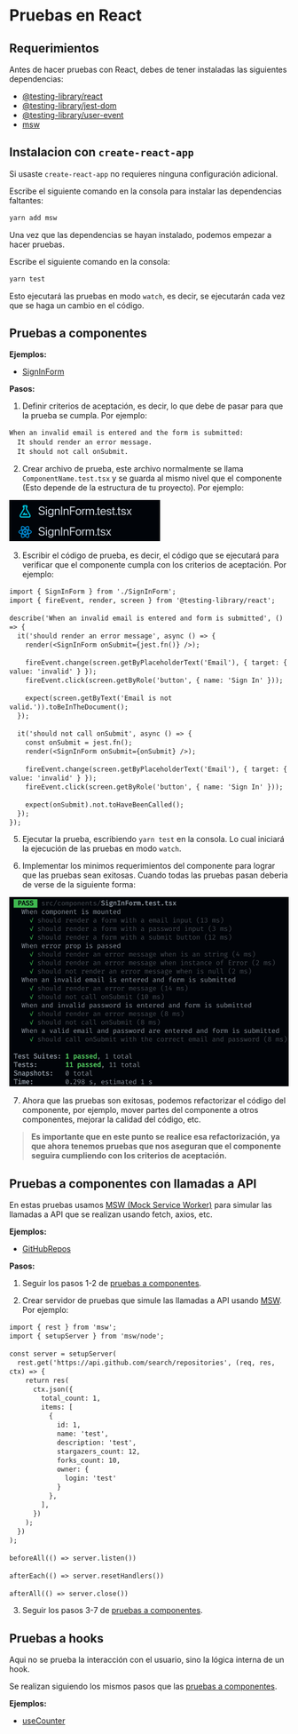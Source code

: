 # Pruebas en React

## Requerimientos

Antes de hacer pruebas con React, debes de tener instaladas las siguientes dependencias:

- [@testing-library/react](https://testing-library.com/docs/react-testing-library/intro)
- [@testing-library/jest-dom](https://testing-library.com/docs/ecosystem-jest-dom)
- [@testing-library/user-event](https://testing-library.com/docs/user-event/intro)
- [msw](https://mswjs.io/docs/getting-started/install)

## Instalacion con `create-react-app`

Si usaste `create-react-app` no requieres ninguna configuración adicional.

Escribe el siguiente comando en la consola para instalar las dependencias faltantes:

```bash
yarn add msw
```

Una vez que las dependencias se hayan instalado, podemos empezar a hacer pruebas.

Escribe el siguiente comando en la consola:

```bash
yarn test
```

Esto ejecutará las pruebas en modo `watch`, es decir, se ejecutarán cada vez que se haga un cambio en el código.

## Pruebas a componentes

**Ejemplos:**

- [SignInForm](./src/components/SignInForm.test.tsx)

**Pasos:**

1. Definir criterios de aceptación, es decir, lo que debe de pasar para que la prueba se cumpla. Por ejemplo:

```txt
When an invalid email is entered and the form is submitted:
  It should render an error message.
  It should not call onSubmit.
```

2. Crear archivo de prueba, este archivo normalmente se llama `ComponentName.test.tsx` y se guarda al mismo nivel que el componente (Esto depende de la estructura de tu proyecto). Por ejemplo:

![Nombre de archivo de prueba](./images/test-file-name.png)

3. Escribir el código de prueba, es decir, el código que se ejecutará para verificar que el componente cumpla con los criterios de aceptación. Por ejemplo:

```tsx
import { SignInForm } from './SignInForm';
import { fireEvent, render, screen } from '@testing-library/react';

describe('When an invalid email is entered and form is submitted', () => {
  it('should render an error message', async () => {
    render(<SignInForm onSubmit={jest.fn()} />);

    fireEvent.change(screen.getByPlaceholderText('Email'), { target: { value: 'invalid' } });
    fireEvent.click(screen.getByRole('button', { name: 'Sign In' }));

    expect(screen.getByText('Email is not valid.')).toBeInTheDocument();
  });

  it('should not call onSubmit', async () => {
    const onSubmit = jest.fn();
    render(<SignInForm onSubmit={onSubmit} />);

    fireEvent.change(screen.getByPlaceholderText('Email'), { target: { value: 'invalid' } });
    fireEvent.click(screen.getByRole('button', { name: 'Sign In' }));

    expect(onSubmit).not.toHaveBeenCalled();
  });
});
```

5. Ejecutar la prueba, escribiendo `yarn test` en la consola. Lo cual iniciará la ejecución de las pruebas en modo `watch`.

6. Implementar los minimos requerimientos del componente para lograr que las pruebas sean exitosas. Cuando todas las pruebas pasan deberia de verse de la siguiente forma:

![Pruebas de componente pasando](./images/component-tests-passing.png)

7. Ahora que las pruebas son exitosas, podemos refactorizar el código del componente, por ejemplo, mover partes del componente a otros componentes, mejorar la calidad del código, etc.

> **Es importante que en este punto se realice esa refactorización, ya que ahora tenemos pruebas que nos aseguran que el componente seguira cumpliendo con los criterios de aceptación.**

## Pruebas a componentes con llamadas a API

En estas pruebas usamos [MSW (Mock Service Worker)](https://mswjs.io/docs/getting-started/install) para simular
las llamadas a API que se realizan usando fetch, axios, etc.

**Ejemplos:**

- [GitHubRepos](./src/routes/GitHubRepos.test.tsx)

**Pasos:**

1. Seguir los pasos 1-2 de [pruebas a componentes](#pruebas-a-componentes).

2. Crear servidor de pruebas que simule las llamadas a API usando [MSW](https://mswjs.io/docs/getting-started/install). Por ejemplo:

```tsx
import { rest } from 'msw';
import { setupServer } from 'msw/node';

const server = setupServer(
  rest.get('https://api.github.com/search/repositories', (req, res, ctx) => {
    return res(
      ctx.json({
        total_count: 1,
        items: [
          {
            id: 1,
            name: 'test',
            description: 'test',
            stargazers_count: 12,
            forks_count: 10,
            owner: {
              login: 'test'
            }
          },
        ],
      })
    );
  })
);

beforeAll(() => server.listen())

afterEach(() => server.resetHandlers())

afterAll(() => server.close())
```

3. Seguir los pasos 3-7 de [pruebas a componentes](#pruebas-a-componentes).

## Pruebas a hooks

Aqui no se prueba la interacción con el usuario, sino la lógica interna de un hook.

Se realizan siguiendo los mismos pasos que las [pruebas a componentes](#pruebas-a-componentes).

**Ejemplos:**

- [useCounter](./src/hooks/useCounter.test.ts)
